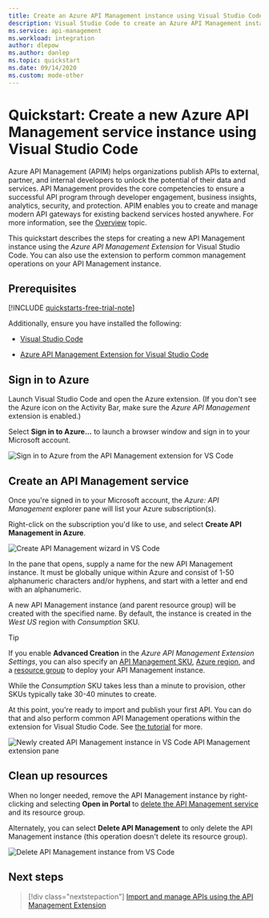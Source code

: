 ```yaml
---
title: Create an Azure API Management instance using Visual Studio Code | Microsoft Docs
description: Visual Studio Code to create an Azure API Management instance.
ms.service: api-management
ms.workload: integration
author: dlepow
ms.author: danlep
ms.topic: quickstart
ms.date: 09/14/2020
ms.custom: mode-other
---
```


# Quickstart: Create a new Azure API Management service instance using Visual Studio Code

Azure API Management (APIM) helps organizations publish APIs to external, partner, and internal developers to unlock the potential of their data and services. API Management provides the core competencies to ensure a successful API program through developer engagement, business insights, analytics, security, and protection. APIM  enables you to create and manage modern API gateways for existing backend services hosted anywhere. For more information, see the [Overview](api-management-key-concepts.md) topic.

This quickstart describes the steps for creating a new API Management instance using the *Azure API Management Extension* for Visual Studio Code. You can also use the extension to perform common management operations on your API Management instance.

## Prerequisites

[!INCLUDE [quickstarts-free-trial-note](../../includes/quickstarts-free-trial-note.md)]

Additionally, ensure you have installed the following:

- [Visual Studio Code](https://code.visualstudio.com/)

- [Azure API Management Extension for Visual Studio Code](https://marketplace.visualstudio.com/items?itemName=ms-azuretools.vscode-apimanagement&ssr=false#overview)

## Sign in to Azure

Launch Visual Studio Code and open the Azure extension. (If you don't see the Azure icon on the Activity Bar, make sure the *Azure API Management* extension is enabled.)

Select **Sign in to Azure...** to launch a browser window and sign in to your Microsoft account.

![Sign in to Azure from the API Management extension for VS Code](./media/vscode-create-service-instance/vscode-apim-login.png)

## Create an API Management service

Once you're signed in to your Microsoft account, the *Azure: API Management* explorer pane will list your Azure subscription(s).

Right-click on the subscription you'd like to use, and select **Create API Management in Azure**.

![Create API Management wizard in VS Code](./media/vscode-create-service-instance/vscode-apim-create.png)

In the pane that opens, supply a name for the new API Management instance. It must be globally unique within Azure and consist of 1-50 alphanumeric characters and/or hyphens, and start with a letter and end with an alphanumeric.

A new API Management instance (and parent resource group) will be created with the specified name. By default, the instance is created in the *West US* region with *Consumption* SKU.

> [!TIP]
> If you enable **Advanced Creation** in the *Azure API Management Extension Settings*, you can also specify an [API Management SKU](https://azure.microsoft.com/pricing/details/api-management/), [Azure region](https://status.azure.com/en-us/status), and a [resource group](../azure-resource-manager/management/overview.md) to deploy your API Management instance.
>
> While the *Consumption* SKU takes less than a minute to provision, other SKUs typically take 30-40 minutes to create.

At this point, you're ready to import and publish your first API. You can do that and also perform common API Management operations within the extension for Visual Studio Code. See [the tutorial](visual-studio-code-tutorial.md) for more.

![Newly created API Management instance in VS Code API Management extension pane](./media/vscode-create-service-instance/vscode-apim-instance.png)

## Clean up resources

When no longer needed, remove the API Management instance by right-clicking and selecting **Open in Portal** to [delete the API Management service](get-started-create-service-instance.md#clean-up-resources) and its resource group.

Alternately, you can select **Delete API Management** to only delete the API Management instance (this operation doesn't delete its resource group).

![Delete API Management instance from VS Code](./media/vscode-create-service-instance/vscode-apim-delete.png)

## Next steps

> [!div class="nextstepaction"]
> [Import and manage APIs using the API Management Extension](visual-studio-code-tutorial.md)
